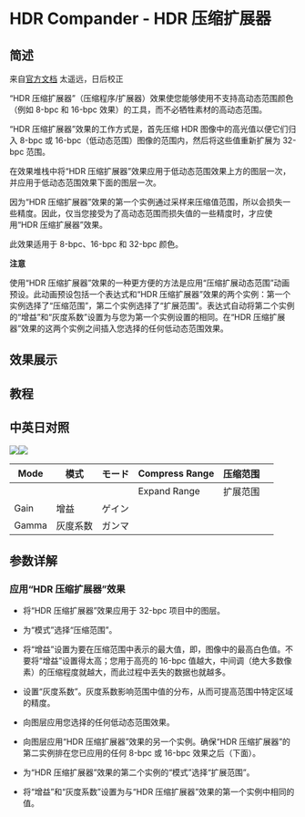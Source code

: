 # HDR Compander - HDR 压缩扩展器

## 简述

来自[官方文档](https://helpx.adobe.com/cn/after-effects/using/utility-effects.html)
太遥远，日后校正

“HDR 压缩扩展器”（压缩程序/扩展器）效果使您能够使用不支持高动态范围颜色（例如 8-bpc 和 16-bpc
效果）的工具，而不必牺牲素材的高动态范围。

“HDR 压缩扩展器”效果的工作方式是，首先压缩 HDR 图像中的高光值以便它们归入 8-bpc 或
16-bpc（低动态范围）图像的范围内，然后将这些值重新扩展为 32-bpc 范围。

在效果堆栈中将“HDR 压缩扩展器”效果应用于低动态范围效果上方的图层一次，并应用于低动态范围效果下面的图层一次。

因为“HDR 压缩扩展器”效果的第一个实例通过采样来压缩值范围，所以会损失一些精度。因此，仅当您接受为了高动态范围而损失值的一些精度时，才应使用“HDR
压缩扩展器”效果。

此效果适用于 8-bpc、16-bpc 和 32-bpc 颜色。

**注意**

使用“HDR 压缩扩展器”效果的一种更方便的方法是应用“压缩扩展动态范围”动画预设。此动画预设包括一个表达式和“HDR
压缩扩展器”效果的两个实例：第一个实例选择了“压缩范围”，第二个实例选择了“扩展范围”。表达式自动将第二个实例的“增益”和“灰度系数”设置为与您为第一个实例设置的相同。在“HDR
压缩扩展器”效果的这两个实例之间插入您选择的任何低动态范围效果。

## 效果展示

## 教程

## 中英日对照

![](https://mir.yuelili.com/wp-content/uploads/user/AE/effects/AE-Effects-Utility-HDR_Compander.png)![](https://mir.yuelili.com/wp-content/uploads/user/AE/effects/AE-Effects-Utility-HDR_Compander_cn.png)

| Mode  | 模式     | モード | Compress Range | 压缩范围 |     |
| ----- | -------- | ------ | -------------- | -------- | --- |
|       |          |        | Expand Range   | 扩展范围 |     |
| Gain  | 增益     | ゲイン |                |          |     |
| Gamma | 灰度系数 | ガンマ |                |          |     |

## 参数详解

### 应用“HDR 压缩扩展器”效果

- 将“HDR 压缩扩展器”效果应用于 32-bpc 项目中的图层。

- 为“模式”选择“压缩范围”。

- 将“增益”设置为要在压缩范围中表示的最大值，即，图像中的最高白色值。不要将“增益”设置得太高；您用于高亮的 16-bpc 值越大，中间调（绝大多数像素）的压缩程度就越大，而此过程中丢失的数据也就越多。

- 设置“灰度系数”。灰度系数影响范围中值的分布，从而可提高范围中特定区域的精度。

- 向图层应用您选择的任何低动态范围效果。

- 向图层应用“HDR 压缩扩展器”效果的另一个实例。确保“HDR 压缩扩展器”的第二实例排在您已应用的任何 8-bpc 或 16-bpc 效果之后（下面）。

- 为“HDR 压缩扩展器”效果的第二个实例的“模式”选择“扩展范围”。

- 将“增益”和“灰度系数”设置为与“HDR 压缩扩展器”效果的第一个实例中相同的值。

